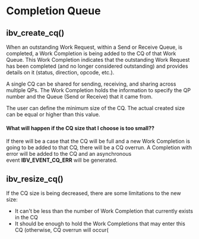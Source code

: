 #   Completion Queue

## ibv_create_cq()

When an outstanding Work Request, within a Send or Receive Queue, is completed, a Work Completion is being added to the CQ of that Work Queue. This Work Completion indicates that the outstanding Work Request has been completed (and no longer considered outstanding) and provides details on it (status, direction, opcode, etc.).

A single CQ can be shared for sending, receiving, and sharing across multiple QPs. The Work Completion holds the information to specify the QP number and the Queue (Send or Receive) that it came from.

The user can define the minimum size of the CQ. The actual created size can be equal or higher than this value.

#### What will happen if the CQ size that I choose is too small??

If there will be a case that the CQ will be full and a new Work Completion is going to be added to that CQ, there will be a CQ overrun. A Completion with error will be added to the CQ and an asynchronous event **IBV_EVENT_CQ_ERR** will be generated.

## ibv_resize_cq()

If the CQ size is being decreased, there are some limitations to the new size:

- It can't be less than the number of Work Completion that currently exists in the CQ
- It should be enough to hold the Work Completions that may enter this CQ (otherwise, CQ overrun will occur(